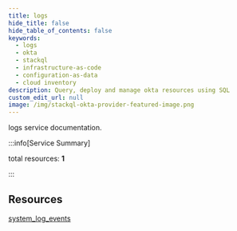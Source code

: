 ```yaml
---
title: logs
hide_title: false
hide_table_of_contents: false
keywords:
  - logs
  - okta
  - stackql
  - infrastructure-as-code
  - configuration-as-data
  - cloud inventory
description: Query, deploy and manage okta resources using SQL
custom_edit_url: null
image: /img/stackql-okta-provider-featured-image.png
---
```


logs service documentation.

:::info[Service Summary]

total resources: __1__  

:::

## Resources
<div class="row">
<div class="providerDocColumn">
<a href="/services/logs/system_log_events/">system_log_events</a>
</div>
<div class="providerDocColumn">

</div>
</div>